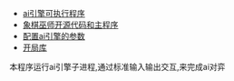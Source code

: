 
* [ai引擎可执行程序](ELEEYE.EXE)
* [象棋巫师开源代码和主程序](eleeye.7z)
* [配置ai引擎的参数](eleeye.yml)
* [开局库](BOOK.DAT)

本程序运行ai引擎子进程,通过标准输入输出交互,来完成ai对弈
